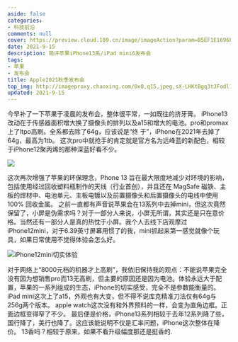 ```yaml
---
aside: false
categories:
- 科技前沿
comments: null
cover: https://preview.cloud.189.cn/image/imageAction?param=B5EF1E1696FA6A26581BE60BEAED8B95D4885B018BDA0D182AF781720490829EA17F5B40628B38BF48B261FECE12A7F2BD41C43F4CB1FF8C1D54FABF830ED33A53AC92398C0B8A189618793E4833092D7C52B4508CB8C1A200A560EE58BC0875F569AA8C7871E14B8DFF12161552B3BB
date: 2021-9-15
description: 简评苹果iPhone13系/iPad mini6发布会
tags:
- 苹果
- 发布会
title: Apple2021秋季发布会
top_img: http://imageproxy.chaoxing.com/0x0,q15,jpeg,sX-LHKtBgq3tJFodl1tdJnqHTkD23Jpxz8ZtiygF9n3w/https://p.ananas.chaoxing.com/star3/origin/a629e51fdc53bbab8f2cafddd31917f8.png
updated: 2021-9-15
---
```

今早补了一下苹果于凌晨的发布会，整体很平常，一如既往的挤牙膏。
iPhone13改动在于传感器面积增大换了摄像头的排列以及a15和增大的电池。pro和promax上了ltpo高刷。全系都去除了64g，应该说是“终  于”，iPhone在2021年去掉了64g，最高为1tb。
这次pro中就抢手的肯定就是官方名为远峰蓝的新配色，相较于iPhone12聚丙烯的那种深蓝好看不少。

![](https://preview.cloud.189.cn/image/imageAction?param=03CD0D015FD72A4159A1D758A11B42180EEA5D101FFD126592CA7F1F4B0B38DA72C488FBEE890E5C2BD6D9F284FDA17DD1E622D6757985325FD0163316CABFB40C3B869C300D6469DBD2EA260044AAD378DC8DD0655E25B105C2858C286D660C58F2EBCAC610BBEDDC5CB760F07695BA)

这次再次增强了苹果的环保理念，Phone 13 旨在最大限度地减少对环境的影响，包括使用经过回收塑料瓶制作的天线（行业首创），并且还在 MagSafe 磁铁、主板的焊材中、电池单元、主板电镀以及前置摄像头和后置摄像头的电线中使用 100% 回收金属。
之前一直都有声音说苹果会在13系列中去掉mini，但这次竟然保留了，小屏是伪需求吗？对于一部分人来说，小屏无所谓，其实还是只在意价格。当然还有一部分人是真的热忱于小屏。我个人去线下店观摩过iPhone12mini，对于6.39英寸屏幕用惯了的我，mini抓起来第一感觉就像个玩具，如果日常使用不觉得体验会怎么好。

![iPhone12mini切实体验](https://preview.cloud.189.cn/image/imageAction?param=40D6ECFD697896DDE784E92061F19DD4EE9F165845E7FDE2748EE1208F4AA1024264BABE07DEE0C9CCDBEB2B028CF8904D2EFF02E6AAC9CA6BAEE6A4A911B9712E00A42A9C2B994E3B224A8FC028156045FE6C0819923561EEA8C15EAFC63C75D573FF7E0B631B6079F7208EB5E87580)

对于网络上“8000元档的机器才上高刷”，我依旧保持我的观点：不能说苹果完全没有因为想销售pro而13无高刷，但主要的原因还是因为电池。体验永远大于配置，苹果的一系列组成的生态，iPhone的切实感受，完全不是参数能衡量的。
iPad mini这次上了a15，外观也有大变，但不得不说库克精准刀法仅有64g与256g两个版本。
apple watch这次没有和外界预料的一样，会变为直角边框。正面边框变得窄了不少。
最后便是价格，iPhone13系列相较于去年12系列降了些，国行降了，美行也降了。这应该能说明不仅是汇率问题，iPhone这次整体在降价。
13香吗？相较于原来，如果不看升级幅度那还是挺香的.
